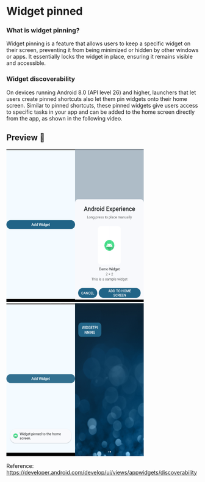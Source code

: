 # Widget pinned

### What is widget pinning?

Widget pinning is a feature that allows users to keep a specific widget on their screen, preventing it from being minimized or hidden by other windows or apps. It essentially locks the widget in place, ensuring it remains visible and accessible.

### Widget discoverability
On devices running Android 8.0 (API level 26) and higher, launchers that let users create pinned shortcuts also let them pin widgets onto their home screen. Similar to pinned shortcuts, these pinned widgets give users access to specific tasks in your app and can be added to the home screen directly from the app, as shown in the following video.


## Preview 🎉
<img src="https://raw.githubusercontent.com/AnelCC/WidgetPinning/refs/heads/main/images/widget1.png" width="180" height="400"/><img src="https://raw.githubusercontent.com/AnelCC/WidgetPinning/refs/heads/main/images/widget2.png" width="180" height="400"/>
<img src="https://raw.githubusercontent.com/AnelCC/WidgetPinning/refs/heads/main/images/widget3.png" width="180" height="400"/><img src="https://raw.githubusercontent.com/AnelCC/WidgetPinning/refs/heads/main/images/widget4.png" width="180" height="400"/>

Reference:
https://developer.android.com/develop/ui/views/appwidgets/discoverability
